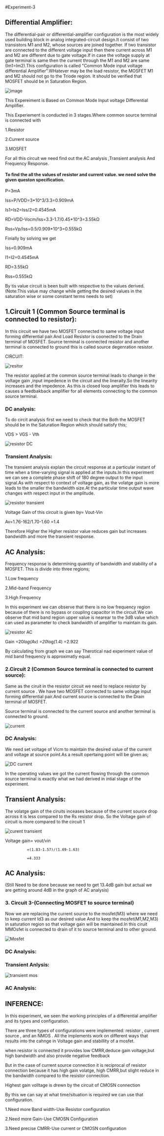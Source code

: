 #Experiment-3 
## Differential Amplifier:
The differential-pair or differential-amplifier configuration is the most widely used building block in analog integrated-circuit design.It consist of two 
transistors M1 and M2, whose sources are joined together.
If two transistor are connected to the different voltage input then there current across M1 and M2 are different due to gate voltage.If in case the voltage supply at gate terminal is same then the current through the M1 and M2 are same (Im1=Im2).This configuration is called "Common Mode input voltage differential Amplifier".WHatever may be the load resistor, the MOSFET M1 and M2 should not go to the Triode region. It should be verified that MOSFET should be in Saturation Region.

![image](https://github.com/user-attachments/assets/bd20bd4e-aab5-4fa4-825d-394bbb6e2b30)


This Expereiment is Based on Common Mode Input voltage Differential Amplifier.

This Experiement is conducted in 3 stages.Where common source terminal is connected with

1.Resistor

2.Current source

3.MOSFET 

For all this circuit we need find out the AC analysis ,Transient analysis And Frequency Response.
#### To find the all the values of resistor and current value. we need solve the given queston specification.

P=3mA

Iss=P/VDD=3*10^3/3.3=0.909mA

Is1=Is2=Iss/2=0.4545mA

RD=VDD-Vocm/Iss=3.3-1.7/0.45*10^3=3.55kΩ

Rss=Vp/Iss=0.5/0.909*10^3=0.555kΩ


 Finially by solving we get

Iss=0.909mA

I1=I2=0.4545mA

RD=3.55kΩ

Rss=0.555kΩ

By tis value circuit is been built with respective to the values derived.(Note:This value may change while getting  the desired values in the saturation wise or some constant terms needs to set)

## 1.Circuit 1 (Common Source terminal is connected to resistor):
   In this circuit we have two MOSFET connected to same voltage input forming differential pair.And Load Resistor is coonected to the Drain terminal of MOSFET.
   Source terminal is connected resistor and another terminal is connected to ground this is called source degenration resistor.
   
   CIRCUIT:

   ![resitor](https://github.com/user-attachments/assets/0cef0b81-492c-4a48-a9a0-a1d6a0eed07e)
  
   The resistor applied at the common source terminal leads to change in the voltage gain ,input impedence in the circuit and the lineraity.So the linearity increases and the impedence.
   As this is closed loop amplifier this leads to causes a feedbakback amplifier for all elements connecting to the common source terminal.

   ### DC analysis:
To do circit analysis first we need to check that the Both the  MOSFET should be in the  Saturation Region which should satisfy this;

 VDS > VGS - Vth

![resistor DC](https://github.com/user-attachments/assets/f5c7ab92-1f1f-4656-987e-57e60cba1e37)
### Transient Analysis:
The transient analysis explain the  circuit response at a particular instant of  time when a time-varying signal is applied at the inputs.In this experiment we can see a complete phase shift of 180 degree output to the input signal.As with respect to context of voltage gain, as the volatge gain is more leads to the smaller the bandwidth size.At the particular time output wave changes with respect input in the amplitude.

![resistor transient](https://github.com/user-attachments/assets/cbaafa66-111f-4f86-97a3-2b7ba339c8a4)

Voltage Gain of this circuit is given by= Vout-Vin

Av=1.76-162/1.70-1.60
=1.4

Therefore Higher the Higher resistor value reduces gain but increases bandwidth and more the  transient response.

## AC Analysis:

Frequency response is determining quantity of bandwidth and stability of a MOSFET. This is divide into three regions;

1.Low frequency

2.Mid-band Frequency

3.High Frequency

In this experiment we can observe that there is no low frequency region because of there is no bypass or coupling capacitor in the circuit.We can observe that mid band region upper value is nearear to the 3dB value which can used as parameter to check bandwidth of amplifier to maintain its gain.

![resistor AC](https://github.com/user-attachments/assets/f39d06f6-a7dc-4a95-bf76-f779e50124ae)

Gain =20*log(Av)
      =20*log(1.4)
      =2.922

By calculating from graph we can say Therotical nad experiment value of mid band frequency is approximatly equal.

### 2.Circuit 2 (Common Source terminal is connected to current source):
Same  as the ciruit in the resistor circuit we need to replace resistor by current source . We have two MOSFET connected to same voltage input forming differential pair.And current source is connected to the Drain terminal of MOSFET.

Source terminal is connected to the current source and another terminal is connected to ground.

![current](https://github.com/user-attachments/assets/9e44ec7a-05af-457f-8dfe-a9b0ad645a84)

### DC Analysis:

 We need set voltage of Vicm to maintain the desired value of the current and voltage at source point.As a result opertaing point will be given as;

 ![DC current](https://github.com/user-attachments/assets/3022bf5a-d92a-4b7b-b28c-7d331aa52b62)
 
 In the operating values we got the current flowing through the common source terminal is exactly what we had derived in intial stage of the experiment.

 ## Transient Analysis:

 The volatge gain of the ciruits inceases because of the current source drop across it is less compared to the Rs resistor drop. So the Voltage gain of circuit is more compared to the circuit 1

 ![curent transient](https://github.com/user-attachments/assets/13f3a7ca-e8e1-40a5-97cd-8d3a348774fe)

 Voltage gain= vout/vin
              
              =(1.83-1.57)/(1.69-1.63)

              =4.333

## AC Analysis:

(Still Need to be done because we need to get 13.4dB gain  but actual we are getting around 4dB  in the graph of AC analysis)


### 3. Circuit 3-(Connecting MOSFET to source terminal)

Now we are replacing the current source to the mosfet(M3) where we need to keep current Id3 as our desired value And to keep the mosfet(M1,M2,M3) in saturation region so that voltage gain will be maintained.In this ciruit MMOsfet is connected to drain of it to source terminal and to other ground.

![Mosfet](https://github.com/user-attachments/assets/49333fe7-c483-46f2-98da-55f856de3b23)

### DC Analysis:

### Transient Anlysis:

![transient mos](https://github.com/user-attachments/assets/72839a11-9d6e-492f-9d6d-76920988fb88)


### AC Analysis:

## INFERENCE:

In this experiment, we seen the working principles of a differential amplifier and its types and configuration.

There are three types of  configurations were implemented: resistor , current source , and an NMOS . All the implements work on different ways that results into the cahnge in Voltage gain and stabillity of a mosfet.

when resistor is connected it provides low CMRR,deduce gain voltage,but high bandwidth and also provide negative feedback 

But in the case of current source connection it is reciprocal of resistor connection because it has high gain volatge, high CMRR,but  slight reduce in the bandwidth compared to the resistor connection.

Highest gain volltage is drewn by the circuit of CMOSN connection

By this we can say at what time/situation is required we can use that configuration.

1.Need more Band width-Use Resistor configuration

2.Need more Gain-Use CMOSN Configuration

3.Need precise CMRR-Use current or CMOSN configuration


 

 

 



















   
   
   





